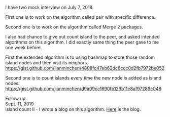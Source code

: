 I have two mock interview on July 7, 2018. 

First one is to work on the algorithm called pair with specific difference. 

Second one is to work on the algorithm called Merge 2 packages. 

I also had chance to give out count island to the peer, and asked intended algorithms on this algorithm. I did exactly same thing the peer gave to me one week before. 

First the extended algorithm is to using hashmap to store those random island nodes and then visit its neighors. 
https://gist.github.com/jianminchen/4808fc47eb62dc6ccc0d2fb7972be052

Second one is to count islands every time the new node is added as island nodes. 
https://gist.github.com/jianminchen/d9a09cc1690fb129b11e8af97289c048

Follow up  <br>
Sept. 11, 2019<br>
Island count II - I wrote a blog on this algorithm. [Here](https://juliachencoding.blogspot.com/2019/09/one-day-vacation-island-count-ii.html) is the blog.  <br>

